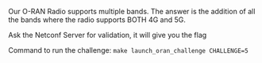 Our O-RAN Radio supports multiple bands.
The answer is the addition of all the bands where the radio supports BOTH 4G and 5G.

Ask the Netconf Server for validation, it will give you the flag

Command to run the challenge: `make launch_oran_challenge CHALLENGE=5`